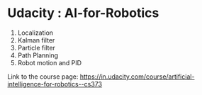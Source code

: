 # Udacity : AI-for-Robotics

1) Localization
2) Kalman filter 
3) Particle filter
4) Path Planning
5) Robot motion and PID

Link to the course page:
https://in.udacity.com/course/artificial-intelligence-for-robotics--cs373
